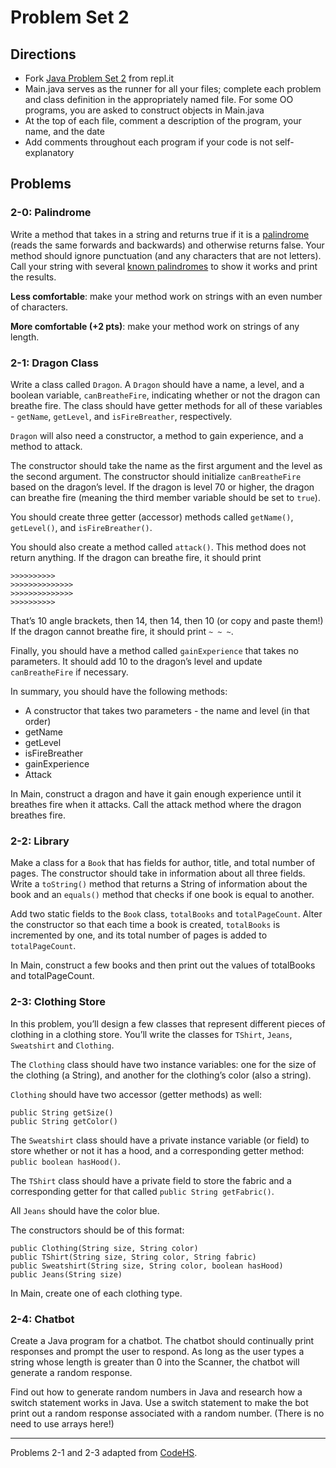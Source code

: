 # Problem Set 2

## Directions
* Fork [Java Problem Set 2](https://repl.it/@kellylougheed/Java-Problem-Set-2) from repl.it
*	Main.java serves as the runner for all your files; complete each problem and class definition in the appropriately named file. For some OO programs, you are asked to construct objects in Main.java
*	At the top of each file, comment a description of the program, your name, and the date
*	Add comments throughout each program if your code is not self-explanatory

## Problems

### 2-0: Palindrome

Write a method that takes in a string and returns true if it is a [palindrome]( https://en.wikipedia.org/wiki/Palindrome) (reads the same forwards and backwards) and otherwise returns false. Your method should ignore punctuation (and any characters that are not letters). Call your string with several [known palindromes]( http://www.palindromelist.net/) to show it works and print the results.

**Less comfortable**: make your method work on strings with an even number of characters.

**More comfortable (+2 pts)**: make your method work on strings of any length.

### 2-1: Dragon Class

Write a class called `Dragon`. A `Dragon` should have a name, a level, and a boolean variable, `canBreatheFire`, indicating whether or not the dragon can breathe fire. The class should have getter methods for all of these variables - `getName`, `getLevel`, and `isFireBreather`, respectively.

`Dragon` will also need a constructor, a method to gain experience, and a method to attack.

The constructor should take the name as the first argument and the level as the second argument. The constructor should initialize `canBreatheFire` based on the dragon’s level. If the dragon is level 70 or higher, the dragon can breathe fire (meaning the third member variable should be set to `true`).

You should create three getter (accessor) methods called `getName()`, `getLevel()`, and `isFireBreather()`.

You should also create a method called `attack()`. This method does not return anything. If the dragon can breathe fire, it should print

```
>>>>>>>>>>
>>>>>>>>>>>>>>
>>>>>>>>>>>>>>
>>>>>>>>>>
```

That’s 10 angle brackets, then 14, then 14, then 10 (or copy and paste them!)
If the dragon cannot breathe fire, it should print `~ ~ ~`.

Finally, you should have a method called `gainExperience` that takes no parameters. It should add 10 to the dragon’s level and update `canBreatheFire` if necessary.

In summary, you should have the following methods:
* A constructor that takes two parameters - the name and level (in that order)
* getName
* getLevel
* isFireBreather
* gainExperience
* Attack

In Main, construct a dragon and have it gain enough experience until it breathes fire when it attacks. Call the attack method where the dragon breathes fire.

### 2-2: Library

Make a class for a `Book` that has fields for author, title, and total number of pages. The constructor should take in information about all three fields. Write a `toString()` method that returns a String of information about the book and an `equals()` method that checks if one book is equal to another.

Add two static fields to the `Book` class, `totalBooks` and `totalPageCount`. Alter the constructor so that each time a book is created, `totalBooks` is incremented by one, and its total number of pages is added to `totalPageCount`.

In Main, construct a few books and then print out the values of totalBooks and totalPageCount.

### 2-3: Clothing Store

In this problem, you’ll design a few classes that represent different pieces of clothing in a clothing store. You’ll write the classes for `TShirt`, `Jeans`, `Sweatshirt` and `Clothing`.

The `Clothing` class should have two instance variables: one for the size of the clothing (a String), and another for the clothing’s color (also a string).

`Clothing` should have two accessor (getter methods) as well:
```
public String getSize()
public String getColor()
```

The `Sweatshirt` class should have a private instance variable (or field) to store whether or not it has a hood, and a corresponding getter method: `public boolean hasHood()`.

The `TShirt` class should have a private field to store the fabric and a corresponding getter for that called
`public String getFabric()`.

All `Jeans` should have the color blue.

The constructors should be of this format:

```
public Clothing(String size, String color)
public TShirt(String size, String color, String fabric)
public Sweatshirt(String size, String color, boolean hasHood)
public Jeans(String size)
```

In Main, create one of each clothing type.

### 2-4: Chatbot

Create a Java program for a chatbot. The chatbot should continually print responses and prompt the user to respond. As long as the user types a string whose length is greater than 0 into the Scanner, the chatbot will generate a random response.

Find out how to generate random numbers in Java and research how a switch statement works in Java. Use a switch statement to make the bot print out a random response associated with a random number. (There is no need to use arrays here!)

---

Problems 2-1 and 2-3 adapted from [CodeHS](https://www.codehs.com/).
